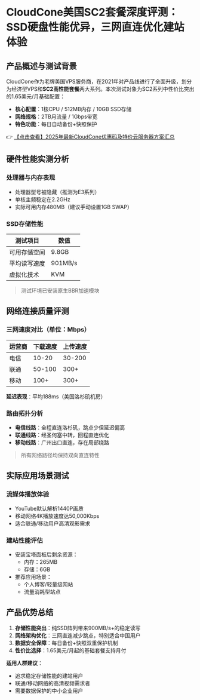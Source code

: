 # CloudCone美国SC2套餐深度评测：SSD硬盘性能优异，三网直连优化建站体验

## 产品概述与测试背景

CloudCone作为老牌美国VPS服务商，在2021年对产品线进行了全面升级，划分为经济型VPS和**SC2高性能套餐**两大系列。本次测试对象为SC2系列中性价比突出的1.65美元/月基础配置：

- **核心配置**：1核CPU / 512MB内存 / 10GB SSD存储
- **网络规格**：2TB月流量 / 1Gbps带宽
- **特色功能**：每日自动备份+快照保护

👉 [【点击查看】2025年最新CloudCone优惠码及特价云服务器方案汇总](https://bit.ly/Cloudcone)

## 硬件性能实测分析

### 处理器与内存表现
- 处理器型号被隐藏（推测为E3系列）
- 单核主频稳定在2.2GHz
- 实际可用内存480MB（建议手动设置1GB SWAP）

### SSD存储性能
| 测试项目       | 数值       |
|----------------|------------|
| 可用存储空间   | 9.8GB      |
| 平均读写速度   | 901MB/s    |
| 虚拟化技术     | KVM        |

> 测试环境已安装原生BBR加速模块

## 网络连接质量评测

### 三网速度对比（单位：Mbps）
| 运营商 | 下载速度 | 上传速度 |
|--------|----------|----------|
| 电信   | 10-20    | 30-200   |
| 联通   | 50-100   | 300+     |
| 移动   | 100+     | 300+     |

**延迟表现**：平均188ms（美国洛杉矶机房）

### 路由拓扑分析
- **电信线路**：全程直连洛杉矶，跳点少但延迟偏高
- **联通线路**：经圣何塞中转，回程直连优化
- **移动线路**：广州出口直连，存在局部绕路

> 所有网络路径均保持双向直连特性

## 实际应用场景测试

### 流媒体播放体验
- YouTube默认解析1440P画质
- 移动网络4K播放速度达50,000Kbps
- 适合联通/移动用户高清观影需求

### 建站性能评估
- 安装宝塔面板后剩余资源：
  - 内存：265MB
  - 存储：6GB
- 推荐应用场景：
  - 个人博客/轻量级网站
  - 流量消耗型站点

## 产品优势总结

1. **存储性能突出**：纯SSD阵列带来900MB/s+的稳定读写
2. **网络架构优化**：三网直连减少跳点，特别适合中国用户
3. **数据安全保障**：每日备份+快照双重保护机制
4. **性价比选择**：1.65美元/月起的基础套餐支持月付

**适用人群建议**：
- 追求稳定存储性能的建站用户
- 联通/移动网络的高清视频需求者
- 需要数据保护的中小企业用户